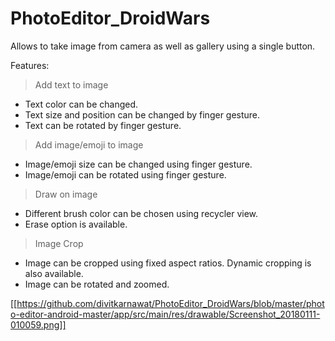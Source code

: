 # PhotoEditor_DroidWars

Allows to take image from camera as well as gallery using a single button.

Features:

> Add text to image
* Text color can be changed.
* Text size and position can be changed by finger gesture.
* Text can be rotated by finger gesture.

> Add image/emoji to image
* Image/emoji size can be changed using finger gesture.
* Image/emoji can be rotated using finger gesture.

> Draw on image
* Different brush color can be chosen using recycler view.
* Erase option is available.

> Image Crop
* Image can be cropped using fixed aspect ratios.
     Dynamic cropping is also available.
* Image can be rotated and zoomed.

[[https://github.com/divitkarnawat/PhotoEditor_DroidWars/blob/master/photo-editor-android-master/app/src/main/res/drawable/Screenshot_20180111-010059.png]]
